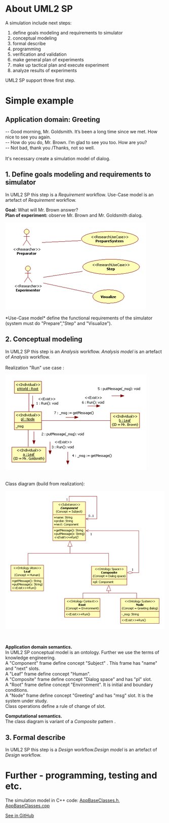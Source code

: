 # About UML2 SP
A simulation include next steps:
1. define goals modeling and requirements to simulator
2. conceptual modeling
3. formal describe
4. programming
5. verification and validation
6. make general plan of experiments
7. make up tactical plan and execute experiment
8. analyze results of experiments

UML2 SP support three first step.

# Simple example
## Application domain: Greeting
-- Good morning, Mr. Goldsmith. It’s been a long time since we met. How nice to see you again.<br/>
-- How do you do, Mr. Brown. I’m glad to see you too. How are you?<br/>
-- Not bad, thank you /Thanks, not so well.<br/><br/>
It's necessary create a simulation model of dialog.

## 1. Define goals modeling and requirements to simulator
In UML2 SP this step is a *Requirement* workflow. Use-Case model is an artefact of *Requirement* workflow.

**Goal:** What will Mr. Brown answer?<br/>
**Plan of experiment:** observe Mr. Brown and Mr. Goldsmith dialog.<br/>

<p><img src="UseCase.png" alt="" /></p>
*Use-Case model* define the functional requirements of the simulator (system must do "Prepare","Step" and "Visualize").

## 2. Conceptual modeling
In UML2 SP this step is an *Analysis* workflow. *Analysis model* is an artefact of *Analysis* workflow.<br/><br/>
Realization "Run" use case :
<p><img src="UseCaseRealization.png" alt="" /></p> <br>
Class diagram (build from realization):
<p><img src="SP%20ClassDiagram.png" alt="" /></p> <br>

**Application domain semantics.**<br>
In UML2 SP conceptual model is an ontology. Further we use the terms of knowledge engineering.<br>
A "Component" frame define concept "Subject" . This frame has "name" and "next" slots.<br>
A "Leaf" frame  define concept "Human".<br>
A "Composite" frame define concept "Dialog space" and has "pl" slot.<br>
A "Root" frame define concept "Environment". It is initial and boundary conditions.<br>
A "Node" frame define concept "Greeting" and has "msg" slot. It is the system under study.<br>
Class operations define a rule of change of slot.<br>

**Computational semantics.**<br> 
The class diagram is variant of a *Composite* pattern .<br>

## 3. Formal describe
In UML2 SP this step is a *Design* workflow.*Design model* is an artefact of *Design* workflow.


# Further - programming, testing and etc.
The simulation model in C++ code: [AppBaseClasses.h](https://github.com/vgurianov/uml-sp/blob/master/examples/SimpleExample/AppBaseClasses.h), [AppBaseClasses.cpp](https://github.com/vgurianov/uml-sp/blob/master/examples/SimpleExample/AppBaseClasses.cpp)<br>

[See in GitHub](https://github.com/vgurianov/uml-sp/tree/master/examples/SimpleExample) 
